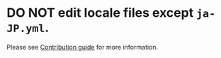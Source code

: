 # **DO NOT edit locale files** except `ja-JP.yml`.

Please see [Contribution guide](../CONTRIBUTING.md) for more information.
